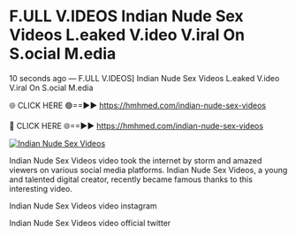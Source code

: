 # F.ULL V.IDEOS Indian Nude Sex Videos L.eaked V.ideo V.iral On S.ocial M.edia

10 seconds ago — F.ULL V.IDEOS] Indian Nude Sex Videos L.eaked V.ideo V.iral On S.ocial M.edia

🌐 CLICK HERE 🟢==►► https://hmhmed.com/indian-nude-sex-videos

🔴 CLICK HERE 🌐==►► https://hmhmed.com/indian-nude-sex-videos

[![Indian Nude Sex Videos](https://i.imgur.com/dJHk4Zq.gif)](https://hmhmed.com/indian-nude-sex-videos)

Indian Nude Sex Videos video took the internet by storm and amazed viewers on various social media platforms. Indian Nude Sex Videos, a young and talented digital creator, recently became famous thanks to this interesting video.

Indian Nude Sex Videos video instagram

Indian Nude Sex Videos video official twitter
